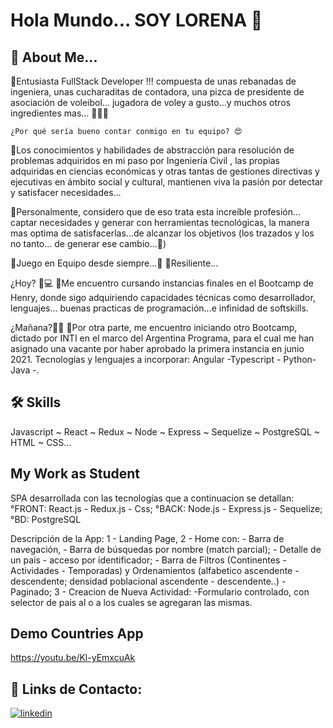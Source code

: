 
# Hola Mundo... SOY LORENA 🙌


## 🚀 About Me...

📌Entusiasta  FullStack Developer !!! compuesta de unas rebanadas de ingeniera, unas cucharaditas 
    de contadora, una pizca de presidente de asociación de voleibol...  jugadora de voley a gusto...y muchos 
    otros ingredientes mas... 🙋‍♀️😉

    ¿Por qué sería bueno contar conmigo en tu equipo? 😍
📌Los conocimientos y habilidades de abstracción para resolución de problemas adquiridos  en mi paso 
     por Ingeniería Civil , las propias adquiridas en ciencias económicas y otras tantas de gestiones directivas 
     y ejecutivas en ámbito social y cultural,  mantienen viva la pasión por detectar y satisfacer necesidades...

📌Personalmente, considero que de eso trata esta increíble profesión... captar necesidades y generar con 
     herramientas tecnológicas, la manera mas optima de satisfacerlas...de alcanzar los objetivos (los trazados y los no tanto... de generar ese cambio...🤭)

📌Juego en Equipo desde siempre...🙌
📌Resiliente...


 ¿Hoy? 📲💻
📌Me encuentro cursando instancias finales en el Bootcamp de Henry,  donde sigo adquiriendo capacidades 
  técnicas como desarrollador, lenguajes... buenas practicas de programación...e infinidad 
  de softskills.


¿Mañana?🚀🎆
  📌Por otra parte, me encuentro iniciando otro Bootcamp, dictado por INTI en el marco del Argentina 
  Programa, para el cual me han asignado una vacante por haber aprobado la primera instancia en junio 
  2021. Tecnologías y lenguajes a incorporar: Angular -Typescript - Python- Java -.



## 🛠 Skills
Javascript ~ React ~ Redux ~ Node ~ Express ~ Sequelize ~ PostgreSQL ~ HTML ~ CSS...


## My Work as Student
SPA desarrollada con las tecnologías que a continuacion se detallan:
°FRONT: React.js - Redux.js - Css;
°BACK: Node.js - Express.js - Sequelize;
°BD: PostgreSQL

Descripción de la App:
1 - Landing Page,
2 - Home con:
         - Barra de navegación,
         - Barra de búsquedas por nombre (match parcial);
         - Detalle de un país - acceso por identificador;
         - Barra de Filtros (Continentes - Actividades - Temporadas) y    Ordenamientos (alfabetico ascendente - descendente; densidad poblacional ascendente  - descendente..)
         - Paginado;
3 - Creacion de Nueva Actividad:
         -Formulario controlado, con selector de pais al o a los cuales se agregaran las mismas.
## Demo Countries App

https://youtu.be/Kl-yEmxcuAk


## 🔗 Links de Contacto:
[![linkedin](https://img.shields.io/badge/linkedin-0A66C2?style=for-the-badge&logo=linkedin&logoColor=white)](https://www.linkedin.com/in/lorena-de-armas/)


